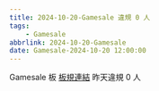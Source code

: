 ```yaml
---
title: 2024-10-20-Gamesale 違規 0 人
tags:
    - Gamesale
abbrlink: 2024-10-20-Gamesale
date: Gamesale-2024-10-20 12:00:00
---
```

Gamesale 板 [板規連結](https://www.ptt.cc/bbs/Gossiping/M.1637425085.A.07D.html)
昨天違規 0 人
